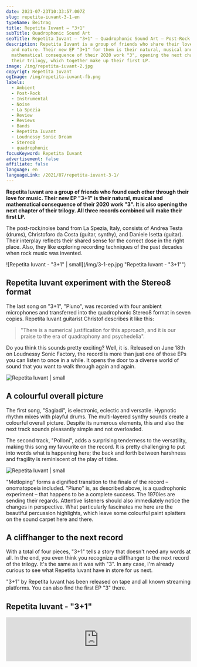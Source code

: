 ```yaml
---
date: 2021-07-23T10:33:57.007Z
slug: repetita-iuvant-3-1-en
typeName: Beitrag
title: Repetita Iuvant – "3+1"
subTitle: Quadrophonic Sound Art
seoTitle: Repetita Iuvant – "3+1" – Quadrophonic Sound Art – Post-Rock Review
description: Repetita Iuvant is a group of friends who share their love of music
  and nature. Their new EP "3+1" for them is their natural, musical and
  mathematical consequence of their 2020 work "3", opening the next chapter of
  their trilogy, which together make up their first LP.
image: /img/repetita-iuvant-2.jpg
copyrigt: Repetita Iuvant
ogImage: /img/repetita-iuvant-fb.png
labels:
  - Ambient
  - Post-Rock
  - Instrumental
  - Noise
  - La Spezia
  - Review
  - Reviews
  - Bands
  - Repetita Iuvant
  - Loudnessy Sonic Dream
  - Stereo8
  - quadrophonic
focusKeyword: Repetita Iuvant
advertisement: false
affiliate: false
language: en
languageLink: /2021/07/repetita-iuvant-3-1/
---
```

**Repetita Iuvant are a group of friends who found each other through their love for music. Their new EP "3+1" is their natural, musical and mathematical consequence of their 2020 work "3". It is also opening the next chapter of their trilogy. All three records combined will make their first LP.**

The post-rock/noise band from La Spezia, Italy, consists of Andrea Testa (drums), Christoforo da Costa (guitar, synthy), and Daniele Isetta (guitar). Their interplay reflects their shared sense for the correct dose in the right place. Also, they like exploring recording techniques of the past decades when rock music was invented.

![Repetita Iuvant - "3+1" | small](/img/3-1-ep.jpg "Repetita Iuvant - "3+1"")

## Repetita Iuvant experiment with the Stereo8 format

The last song on "3+1", "Piuno", was recorded with four ambient microphones and transferred into the quadrophonic Stereo8 format in seven copies. Repetita Iuvant guitarist Christof describes it like this:

> "There is a numerical justification for this approach, and it is our praise to the era of quadraphony and psychedelia".

Do you think this sounds pretty exciting? Well, it is. Released on June 18th on Loudnessy Sonic Factory, the record is more than just one of those EPs you can listen to once in a while. It opens the door to a diverse world of sound that you want to walk through again and again.

![Repetita Iuvant | small](/img/repetita-iuvant-1.jpg "Repetita Iuvant")

## A colourful overall picture

The first song, "Sagiadi", is electronic, eclectic and versatile. Hypnotic rhythm mixes with playful drums. The multi-layered synthy sounds create a colourful overall picture. Despite its numerous elements, this and also the next track sounds pleasantly simple and not overloaded.

The second track, "Polloni", adds a surprising tenderness to the versatility, making this song my favourite on the record. It is pretty challenging to put into words what is happening here; the back and forth between harshness and fragility is reminiscent of the play of tides.

![Repetita Iuvant | small](/img/repetita-iuvant-3.jpg "Repetita Iuvant")

"Metloping" forms a dignified transition to the finale of the record – onomatopoeia included. "Piuno" is, as described above, is a quadrophonic experiment – that happens to be a complete success. The 1970ies are sending their regards. Attentive listeners should also immediately notice the changes in perspective. What particularly fascinates me here are the beautiful percussion highlights, which leave some colourful paint splatters on the sound carpet here and there.


## A cliffhanger to the next record

With a total of four pieces, "3+1" tells a story that doesn't need any words at all. In the end, you even think you recognize a cliffhanger to the next record of the trilogy. It's the same as it was with "3". In any case, I'm already curious to see what Repetita Iuvant have in store for us next.

"3+1" by Repetita Iuvant has been released on tape and all known streaming platforms. You can also find the first EP "3" there.

## Repetita Iuvant - "3+1"

<iframe style="border: 0; width: 100%; height: 120px;" src="https://bandcamp.com/EmbeddedPlayer/album=3471970807/size=large/bgcol=ffffff/linkcol=0687f5/tracklist=false/artwork=small/transparent=true/" seamless><a href="https://repetitaiuvant.bandcamp.com/album/3-1">3+1 by Repetita Iuvant</a></iframe>